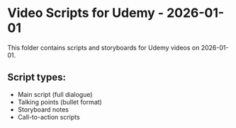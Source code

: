 # Video Scripts for Udemy - 2026-01-01

This folder contains scripts and storyboards for Udemy videos on 2026-01-01.

## Script types:
- Main script (full dialogue)
- Talking points (bullet format)
- Storyboard notes
- Call-to-action scripts
